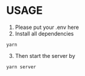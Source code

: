 # USAGE
1. Please put your .env here
2. Install all dependencies
```script
yarn
```
3. Then start the server by
```script
yarn server
```